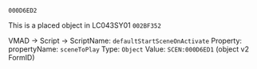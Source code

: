 ` 000D6ED2 `

This is a placed object in LC043SY01 ` 002BF352 `

VMAD -> Script -> 
	ScriptName: `defaultStartSceneOnActivate`
	Property: 
		propertyName: `sceneToPlay`
		Type: `Object`
		Value: `SCEN:000D6ED1` (object v2 FormID)
	
